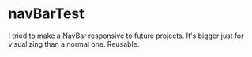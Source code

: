 # navBarTest

I tried to make a NavBar responsive to future projects.
It's bigger just for visualizing than a normal one.
Reusable.
